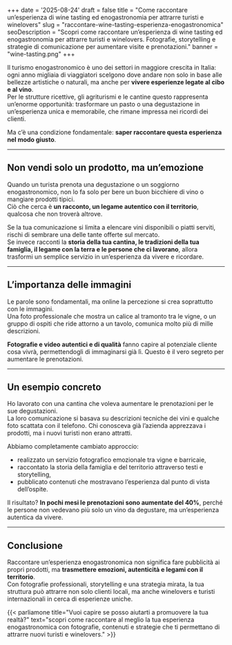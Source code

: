 +++
date = '2025-08-24'
draft = false
title = "Come raccontare un’esperienza di wine tasting ed enogastronomia per attrarre turisti e winelovers"
slug = "raccontare-wine-tasting-esperienza-enogastronomica"
seoDescription = "Scopri come raccontare un’esperienza di wine tasting ed enogastronomia per attrarre turisti e winelovers. Fotografie, storytelling e strategie di comunicazione per aumentare visite e prenotazioni."
banner = "wine-tasting.png"
+++

Il turismo enogastronomico è uno dei settori in maggiore crescita in Italia: ogni anno migliaia di viaggiatori scelgono dove andare non solo in base alle bellezze artistiche o naturali, ma anche per **vivere esperienze legate al cibo e al vino**.  
Per le strutture ricettive, gli agriturismi e le cantine questo rappresenta un’enorme opportunità: trasformare un pasto o una degustazione in un’esperienza unica e memorabile, che rimane impressa nei ricordi dei clienti.

Ma c’è una condizione fondamentale: **saper raccontare questa esperienza nel modo giusto**.

---

## Non vendi solo un prodotto, ma un’emozione

Quando un turista prenota una degustazione o un soggiorno enogastronomico, non lo fa solo per bere un buon bicchiere di vino o mangiare prodotti tipici.  
Ciò che cerca è **un racconto, un legame autentico con il territorio**, qualcosa che non troverà altrove.

Se la tua comunicazione si limita a elencare vini disponibili o piatti serviti, rischi di sembrare una delle tante offerte sul mercato.  
Se invece racconti la **storia della tua cantina, le tradizioni della tua famiglia, il legame con la terra e le persone che ci lavorano**, allora trasformi un semplice servizio in un’esperienza da vivere e ricordare.

---

## L’importanza delle immagini

Le parole sono fondamentali, ma online la percezione si crea soprattutto con le immagini.  
Una foto professionale che mostra un calice al tramonto tra le vigne, o un gruppo di ospiti che ride attorno a un tavolo, comunica molto più di mille descrizioni.

**Fotografie e video autentici e di qualità** fanno capire al potenziale cliente cosa vivrà, permettendogli di immaginarsi già lì. Questo è il vero segreto per aumentare le prenotazioni.

---

## Un esempio concreto

Ho lavorato con una cantina che voleva aumentare le prenotazioni per le sue degustazioni.  
La loro comunicazione si basava su descrizioni tecniche dei vini e qualche foto scattata con il telefono. Chi conosceva già l’azienda apprezzava i prodotti, ma i nuovi turisti non erano attratti.

Abbiamo completamente cambiato approccio:
- realizzato un servizio fotografico emozionale tra vigne e barricaie,
- raccontato la storia della famiglia e del territorio attraverso testi e storytelling,
- pubblicato contenuti che mostravano l’esperienza dal punto di vista dell’ospite.

Il risultato? **In pochi mesi le prenotazioni sono aumentate del 40%**, perché le persone non vedevano più solo un vino da degustare, ma un’esperienza autentica da vivere.

---

## Conclusione

Raccontare un’esperienza enogastronomica non significa fare pubblicità ai propri prodotti, ma **trasmettere emozioni, autenticità e legami con il territorio**.  
Con fotografie professionali, storytelling e una strategia mirata, la tua struttura può attrarre non solo clienti locali, ma anche winelovers e turisti internazionali in cerca di esperienze uniche.




{{< parliamone title="Vuoi capire se posso aiutarti a promuovere la tua realtà?" text="scopri come raccontare al meglio la tua esperienza enogastronomica con fotografie, contenuti e strategie che ti permettano di attrarre nuovi turisti e winelovers." >}}